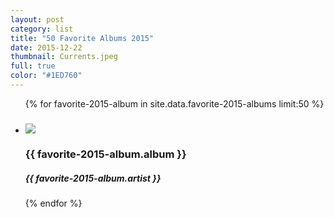 ```yaml
---
layout: post
category: list
title: "50 Favorite Albums 2015"
date: 2015-12-22
thumbnail: Currents.jpeg
full: true
color: "#1ED760"
---
```

<ul class="list article-list list-grid list-grid-numbered list-shadow">
  {% for favorite-2015-album in site.data.favorite-2015-albums limit:50 %}
  <li class="list-item">
      <h5 class="list-rank"></h5>
      <img src="/img/albums/{{ favorite-2015-album.album }}.jpeg" class="list-image" loading="lazy">
      <h3>{{ favorite-2015-album.album }}</h3>
      <h5>{{ favorite-2015-album.artist }}</h5>
  </li>
  {% endfor %}
</ul>
